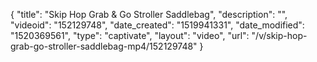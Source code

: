 {
    "title": "Skip Hop Grab & Go Stroller Saddlebag",
    "description": "",
    "videoid": "152129748",
    "date_created": "1519941331",
    "date_modified": "1520369561",
    "type": "captivate",
    "layout": "video",
    "url": "\/v\/skip-hop-grab-go-stroller-saddlebag-mp4\/152129748"
}